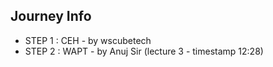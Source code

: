 ## Journey Info

- STEP 1 : CEH - by wscubetech
- STEP 2 : WAPT - by Anuj Sir (lecture 3 - timestamp 12:28)